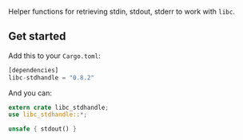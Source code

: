 Helper functions for retrieving stdin, stdout, stderr to work with `libc`.

Get started
------------

Add this to your `Cargo.toml`:

```rust
[dependencies]
libc-stdhandle = "0.8.2"
```

And you can:
```rust
extern crate libc_stdhandle;
use libc_stdhandle::*;

unsafe { stdout() }
```
